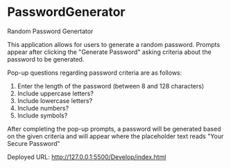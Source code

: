 # PasswordGenerator
Random Password Genertator

This application allows for users to generate a random password. Prompts appear after clicking the "Generate Password" asking criteria about the password to be generated. 

Pop-up questions regarding password criteria are as follows:
1. Enter the length of the password (between 8 and 128 characters)
2. Include uppercase letters?
3. Include lowercase letters?
4. Include numbers?
5. Include symbols?

After completing the pop-up prompts, a password will be generated based on the given criteria and will appear where the placeholder text reads "Your Secure Password" 

Deployed URL: http://127.0.0.1:5500/Develop/index.html
